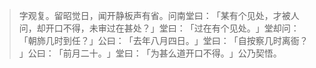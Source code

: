
> 字观复。留昭觉日，闻开静板声有省。问南堂曰：​「某有个见处，才被人问，却开口不得，未审过在甚处？​」堂曰：​「过在有个见处。​」堂却问：​「朝斾几时到任？​」公曰：​「去年八月四日。​」堂曰：​「自按察几时离衙？​」公曰：​「前月二十。​」堂曰：​「为甚么道开口不得。​」公乃契悟。
